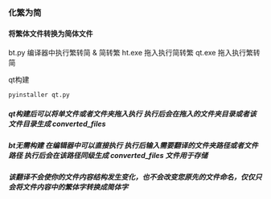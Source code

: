 ### 化繁为简

#### 将繁体文件转换为简体文件
bt.py 编译器中执行繁转简 & 简转繁
ht.exe 拖入执行简转繁
qt.exe 拖入执行繁转简

qt构建
```
pyinstaller qt.py
```
#####  qt构建后可以将单文件或者文件夹拖入执行 执行后会在拖入的文件夹目录或者该文件目录生成 converted_files 
#####  bt无需构建 在编辑器中可以直接执行 执行后输入需要翻译的文件夹路径或者文件路径 执行后会在该路径同级生成 converted_files 文件用于存储

##### 该翻译不会使你的文件内容结构发生变化，也不会改变您原先的文件命名，仅仅只会将文件内容中的繁体字转换成简体字

